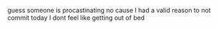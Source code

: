 guess someone is procastinating
no cause I had a valid reason to not commit today 
I dont feel like getting out of bed 
